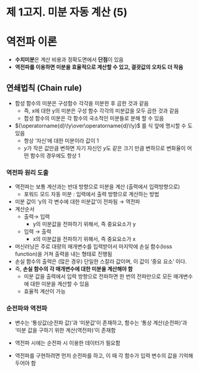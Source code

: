 # 제 1고지. 미분 자동 계산 (5)

# 역전파 이론

- **수치미분**은 계산 비용과 정확도면에서 **단점**이 있음
- **역전파를 이용하면 미분을 효율적으로 계산할 수 있고, 결괏값의 오차도 더 작음**

## 연쇄법칙 (Chain rule)

- 합성 함수의 미분은 구성함수 각각을 미분한 후 곱한 것과 같음
    - 즉, x에 대한 y의 미분은 구성 함수 각각의 미분값을 모두 곱한 것과 같음
    - 합성 함수의 미분은 각 함수의 국소적인 미분들로 분해 할 수 있음
- ${\operatorname{d}\!y\over\operatorname{d}\!y}$ 를 식 앞에 명시할 수 도 있음
    - 항상 ‘자신’에 대한 미분이라 값이 1
    - $y$가 작은 값만큼 변하면 자기 자신인 $y$도 같은 크기 만큼 변하므로 변화율이 어떤 함수의 경우에도 항상 1

### 역전파 원리 도출

- 역전파는 보통 계산과는 반대 방향으로 미분을 계산 (출력에서 입력방향으로)
    - 포워드 모드 자동 미분 : 입력에서 출력 방향으로 계산하는 방법
- 미분 값이 ‘y의 각 변수에 대한 미분값’이 전파됨 → 역전파
- 계산순서
    - 출력→ 입력
        - y의 미분값을 전파하기 위해서, 즉  중요요소가 y
    - 입력 → 출력
        - x의 미분값을 전파하기 위해서, 즉 중요요소가 x
- 머신러닝은 주로 대량의 매개변수를 입력받아서 마지막에 손실 함수(loss function)을 거쳐 출력을 내는 형태로 진행됨
- 손실 함수의 출력은 (많은 경우) 단일한 스칼라 값이며,
이 값이 ‘중요 요소’ 이다.
- 즉, **손실 함수의 각 매개변수에 대한 미분을 계산해야 함**
    - 미분 값을 출력에서 입력 방향으로 전파하면 한 번의 전파만으로 모든 매개변수에 대한 미분을 계산할 수 있음
    - 효율적 계산이 가능

### 순전파와 역전파

- 변수는 ‘통상값(순전파 값)’과 ‘미분값’이 존재하고, 함수는 ‘통상 계산(순전파)’과 ‘미분 값을 구하기 위한 계산(역전파)’이 존재함

- 역전파 시에는 순전파 시 이용한 데이터가 필요함
- 역전파를 구현하려면 먼저 순전파를 하고, 이 때 각 함수가 입력 변수의 값을 기억해 두어야 함